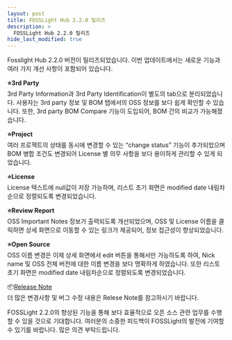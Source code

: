 ```yaml
---
layout: post
title: FOSSLight Hub 2.2.0 릴리즈
description: >
  FOSSLight Hub 2.2.0 릴리즈
hide_last_modified: true
---
```


Fosslight Hub 2.2.0 버전이 릴리즈되었습니다. 이번 업데이트에서는 새로운 기능과 여러 가지 개선 사항이 포함되어 있습니다.


**⭐️3rd Party**  
3rd Party Information과 3rd Party Identification이 별도의 tab으로 분리되었습니다. 사용자는 3rd party 정보 및 BOM 탭에서의 OSS 정보를 보다 쉽게 확인할 수 있습니다. 또한, 3rd party BOM Compare 기능이 도입되어, BOM 간의 비교가 가능해졌습니다.

**⭐️Project**  
여러 프로젝트의 상태를 동시에 변경할 수 있는 “change status” 기능이 추가되었으며 BOM 병합 조건도 변경되어 License 별 의무 사항을 보다 용이하게 관리할 수 있게 되었습니다.

**⭐️License**  
License 텍스트에 null값이 저장 가능하며, 리스트 초기 화면은 modified date 내림차순으로 정렬되도록 변경되었습니다.

**⭐️Review Report**  
OSS Important Notes 정보가 출력되도록 개선되었으며, OSS 및 License 이름을 클릭하면 상세 화면으로 이동할 수 있는 링크가 제공되어, 정보 접근성이 향상되었습니다.

**⭐️Open Source**  
OSS 이름 변경은 이제 상세 화면에서 edit 버튼을 통해서만 가능하도록 하여, Nick name 및 OSS 전체 버전에 대한 이름 변경을 보다 명확하게 하였습니다. 또한 리스토 초기 화면은 modified date 내림차순으로 정렬되도록 변경되었습니다.


📦[Release Note](https://github.com/fosslight/fosslight/blob/main/docs/RELEASE_NOTES_kor.md#220-2025-02-19)  
더 많은 변경사항 및 버그 수정 내용은 Relese Note를 참고하시기 바랍니다. 

FOSSLight 2.2.0의 향상된 기능을 통해 보다 효율적으로 오픈 소스 관련 업무를 수행할 수 있을 것으로 기대합니다. 여러분의 소중한 피드백이 FOSSLight의 발전에 기여할 수 있기를 바랍니다. 많은 의견 부탁드립니다.